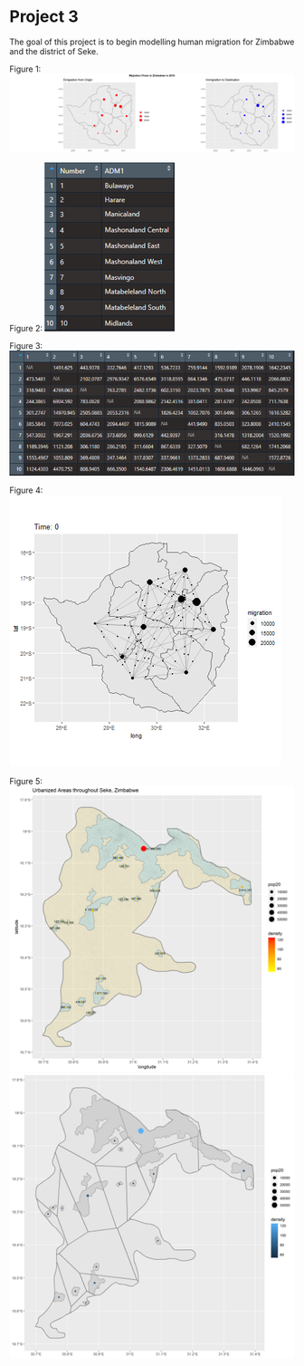 # Project 3

The goal of this project is to begin modelling human migration for Zimbabwe and the district of Seke.

Figure 1:
![map duos](map_duo.png)


Figure 2:
![locations](locations.PNG)

Figure 3:
![odm](origin_dest_matrix.PNG)

Figure 4:
![zwe_gif](zwe_output.gif)

Figure 5:
![seke pop](seke_pop.png)
![seke voronoi](seke_voronoi.png)